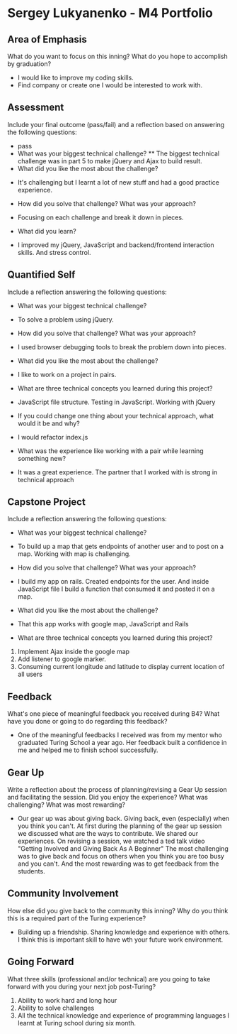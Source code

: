 # Sergey Lukyanenko - M4 Portfolio

## Area of Emphasis

What do you want to focus on this inning? What do you hope to accomplish by graduation?
- I would like to improve my coding skills.
- Find company or create one I would be interested to work with.

## Assessment

Include your final outcome (pass/fail) and a reflection based on answering the following questions:
* pass
* What was your biggest technical challenge?
** The biggest technical challenge was in part 5 to make jQuery and Ajax to build result.
* What did you like the most about the challenge?
- It's challenging but I learnt a lot of new stuff and had a good practice experience.
* How did you solve that challenge? What was your approach?
- Focusing on each challenge and break it down in pieces.
* What did you learn?
- I improved my jQuery, JavaScript and backend/frontend interaction skills. And stress control.

## Quantified Self

Include a reflection answering the following questions:

* What was your biggest technical challenge?
- To solve a problem using jQuery.
* How did you solve that challenge? What was your approach?
- I used browser debugging tools to break the problem down into pieces.
* What did you like the most about the challenge?
- I like to work on a project in pairs.
* What are three technical concepts you learned during this project?
- JavaScript file structure. Testing in JavaScript. Working with jQuery
* If you could change one thing about your technical approach, what would it be and why?
- I would refactor index.js
* What was the experience like working with a pair while learning something new?
- It was a great experience. The partner that I worked with is strong in technical approach

## Capstone Project

Include a reflection answering the following questions:

* What was your biggest technical challenge?
- To build up a map that gets endpoints of another user and to post on a map. Working with map is challenging.
* How did you solve that challenge? What was your approach?
- I build my app on rails. Created endpoints for the user. And inside JavaScript file I build a function that consumed it and posted it on a map.
* What did you like the most about the challenge?
- That this app works with google map, JavaScript and Rails
* What are three technical concepts you learned during this project?
1. Implement Ajax inside the google map
2. Add listener to google marker.
3. Consuming current longitude and latitude to display current location of all users

## Feedback

What's one piece of meaningful feedback you received during B4? What have you done or going to do regarding this feedback?
- One of the meaningful feedbacks I received was from my mentor who graduated Turing School a year ago. Her feedback built a confidence in me and helped me to finish school successfully.
## Gear Up

Write a reflection about the process of planning/revising a Gear Up session and facilitating the session. Did you enjoy the experience? What was challenging? What was most rewarding?
- Our gear up was about giving back. Giving back, even (especially) when you think you can't.
At first during the planning of the gear up session we discussed what are the ways to contribute. We shared our experiences.
On revising a session, we watched a ted talk video "Getting Involved and Giving Back As A Beginner"
The most challenging was to give back and focus on others when you think you are too busy and you can't.
And the most rewarding was to get feedback from the students.

## Community Involvement

How else did you give back to the community this inning? Why do you think this is a required part of the Turing experience?
- Building up a friendship. Sharing knowledge and experience with others. I think this is important skill to have wth your future work environment.

## Going Forward

What three skills (professional and/or technical) are you going to take forward with you during your next job post-Turing?
1. Ability to work hard and long hour
2. Ability to solve challenges
3. All the technical knowledge and experience of programming languages I learnt at Turing school during six month.
